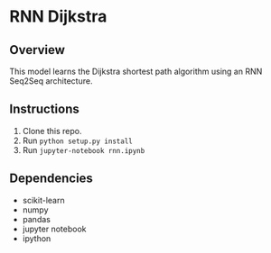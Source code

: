 # RNN Dijkstra

## Overview

This model learns the Dijkstra shortest path algorithm using an RNN Seq2Seq architecture.
## Instructions
1. Clone this repo.
1. Run `python setup.py install`
1. Run `jupyter-notebook rnn.ipynb`

## Dependencies
* scikit-learn
* numpy
* pandas
* jupyter notebook
* ipython
